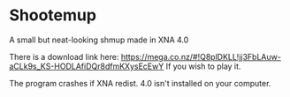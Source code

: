 Shootemup
=========

A small but neat-looking shmup made in XNA 4.0

There is a download link here:
https://mega.co.nz/#!Q8plDKLL!jj3FbLAuw-aCLk9s_KS-HODLAfiDQr8dfmKXysEcEwY
If you wish to play it.

The program crashes if XNA redist. 4.0 isn't installed on your computer.
